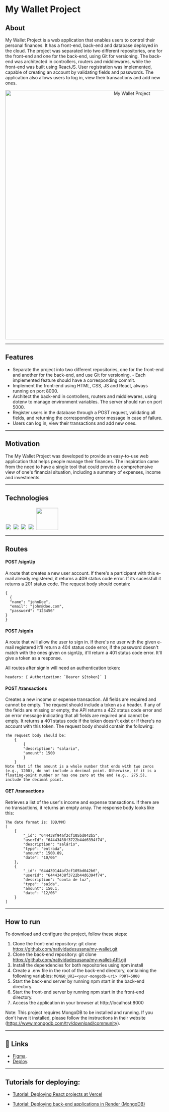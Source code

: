 # My Wallet Project

## About

My Wallet Project is a web application that enables users to control their personal finances. It has a front-end, back-end and database deployed in the cloud. The project was separated into two different repositories, one for the front-end and one for the back-end, using Git for versioning. The back-end was architected in controllers, routers and middlewares, while the front-end was built using ReactJS. User registration was implemented, capable of creating an account by validating fields and passwords. The application also allows users to log in, view their transactions and add new ones.

<p align="center">
  <img width="790" alt="My Wallet Project" src="https://user-images.githubusercontent.com/95102911/236885662-c365187c-1202-4f10-aaf1-40912291500b.png">
</p>

<hr/>

## Features

- Separate the project into two different repositories, one for the front-end and another for the back-end, and use Git for versioning. - Each implemented feature should have a corresponding commit.
- Implement the front-end using HTML, CSS, JS and React, always running on port 8000.
- Architect the back-end in controllers, routers and middlewares, using dotenv to manage environment variables. The server should run on port 5000.
- Register users in the database through a POST request, validating all fields, and returning the corresponding error message in case of failure.
- Users can log in, view their transactions and add new ones.

<hr/>

## Motivation
The My Wallet Project was developed to provide an easy-to-use web application that helps people manage their finances. The inspiration came from the need to have a single tool that could provide a comprehensive view of one's financial situation, including a summary of expenses, income and investments.

<hr/>

## Technologies

<p align='rigth'>
<img style='margin: 2px;' src='https://img.shields.io/badge/Node.js-43853D?style=for-the-badge&logo=node.js&logoColor=white'/>
<img style='margin: 2px;' src='https://img.shields.io/badge/JavaScript-F7DF1E?style=for-the-badge&logo=javascript&logoColor=black'/>
<img style='margin: 2px;' src='https://img.shields.io/badge/express.js-%23404d59.svg?style=for-the-badge&logo=express&logoColor=%2361DAFB'/>
<img style='margin: 2px;' src='https://img.shields.io/badge/MongoDB-%234ea94b.svg?style=for-the-badge&logo=mongodb&logoColor=white'>
<img style='margin: 2px; width:70px' src='https://img.shields.io/badge/NPM-%23CB3837.svg?style=for-the-badge&logo=npm&logoColor=white/'>
</p>

<hr/>

## Routes

#### <span style='font-weight:bold;'>POST</span> /signUp

A route that creates a new user account. If there's a participant with this e-mail already registered, it returns a 409 status code error. If its sucessfull it returns a 201 status code. The request body should contain:

```
{
  {
  "name": "johnDoe",
  "email": "john@doe.com",
  "password": "123456"
}
}
```

#### <span style='font-weight:bold;'>POST</span> /signIn

A route that will allow the user to sign in. If there's no user with the given e-mail registered it'll return a 404 status code error, if the password doesn't match with the ones given on signUp, it'll return a 401 status code error. It'll give a token as a response.

All routes after signIn will need an authentication token:
```
headers: { Authorization: `Bearer ${token}` }
```

#### <span style='font-weight:bold;'>POST</span> /transactions

Creates a new income or expense transaction. All fields are required and cannot be empty. The request should include a token as a header. If any of the fields are missing or empty, the API returns a 422 status code error and an error message indicating that all fields are required and cannot be empty. It returns a 401 status code if the token doesn't exist or if there's no account with this token. The request body should contain the following:

```
The request body should be:
    {
        {
        "description": "salario",
        "amount": 1500
        }
    }
Note that if the amount is a whole number that ends with two zeros (e.g., 1200), do not include a decimal point. Otherwise, if it is a floating-point number or has one zero at the end (e.g., 275.5), include the decimal point.
```

#### <span style='font-weight:bold;'>GET</span> /transactions

Retrieves a list of the user's income and expense transactions. If there are no transactions, it returns an empty array. The response body looks like this:

```
The date format is: (DD/MM)
[
    {
        "_id": "644438f94af2cf105bd042b5",
        "userId": "64443438f3722b44d6394f74",
        "description": "salário",
        "type": "entrada",
        "amount": 1500.89,
        "date": "10/06"
    },
    {
        "_id": "644439144af2cf105bd042b6",
        "userId": "64443438f3722b44d6394f74",
        "description": "conta de luz",
        "type": "saída",
        "amount": 150.1,
        "date": "12/06"
    }
]
```

<hr/>

## How to run

To download and configure the project, follow these steps:

1. Clone the front-end repository: git clone https://github.com/natividadesusana/my-wallet.git
2. Clone the back-end repository: git clone https://github.com/natividadesusana/my-wallet-API.git
3. Install the dependencies for both repositories using npm install
4. Create a .env file in the root of the back-end directory, containing the following variables:
    `
      MONGO_URI=<your-mongodb-uri>
      PORT=5000
    `
5. Start the back-end server by running npm start in the back-end directory.
6. Start the front-end server by running npm start in the front-end directory.
7. Access the application in your browser at http://localhost:8000

Note: This project requires MongoDB to be installed and running. If you don't have it installed, please follow the instructions in their website (https://www.mongodb.com/try/download/community).

<hr/>

## 🚀 Links

- [Figma](https://www.figma.com/file/p37uJdpZWRLED7YEwDFfUd/MyWallet?node-id=0-1).<br/>
- [Deploy](https://mywallet-ashy.vercel.app/).<br/>

<hr/>

## Tutorials for deploying:
            
 - [Tutorial: Deploying React projects at Vercel](https://www.notion.so/Tutorial-Deploy-de-projetos-React-na-Vercel-62fa866558034c73b31f89a0e4a3c697)
            
 - [Tutorial: Deploying back-end applications in Render (MongoDB)](https://www.notion.so/Tutorial-Deploy-de-aplica-es-back-end-no-Render-MongoDB-d062570799fa49fc82060865a7b73f8c)
